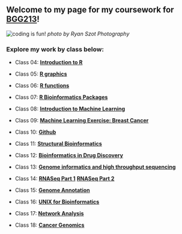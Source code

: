 ## Welcome to my page for my coursework for [BGG213](https://bioboot.github.io/bggn213_S19/)!

![coding is fun!](https://i.etsystatic.com/isbl/43b096/33880950/isbl_fullxfull.33880950_a8er9w1q.jpg?version=0)
_photo by Ryan Szot Photography_

### Explore my work by class below:

- Class 04: [**Introduction to R**](https://github.com/macatbu/bggn213/blob/master/Class%204:%20R%20Basics/Class_4-_In_Class_Exercise.md)

- Class 05: [**R graphics**](https://github.com/macatbu/bggn213/blob/master/class05/Class_5-_Data_Visualization.md)

- Class 06: [**R functions**](https://github.com/macatbu/bggn213/blob/master/class06/Class_6-_R_functions_.md)

- Class 07: [**R Bioinformatics Packages**](https://github.com/macatbu/bggn213/blob/master/class07/Class_07-_R_functions_practice.md)

- Class 08: [**Introduction to Machine Learning**](https://github.com/macatbu/bggn213/blob/master/class08/Class_08_PCA.md)

- Class 09: [**Machine Learning Exercise: Breast Cancer**](https://github.com/macatbu/bggn213/blob/master/class09/Class_09_Breast_Cancer_Activity.md)

- Class 10: [**Github**](https://github.com/macatbu/)

- Class 11: [**Structural Bioinformatics**](https://github.com/macatbu/bggn213/blob/master/class11/Class_11.md)

- Class 12: [**Bioinformatics in Drug Discovery**](https://github.com/macatbu/bggn213/blob/master/class12/Class_12-_Structural_Bioinformatics.md)

- Class 13: [**Genome informatics and high throughput sequencing**](https://github.com/macatbu/bggn213/blob/master/class13/Class_13-_Genome_Informatics.md)
 
- Class 14: [**RNASeq Part 1**](https://github.com/macatbu/bggn213/blob/master/class_14/Class_14-_RNA-seq.md)
            [**RNASeq Part 2**](https://raw.githubusercontent.com/macatbu/bggn213/master/class_14/Class_14_-_Part_2.md)

- Class 15: [**Genome Annotation**](https://github.com/macatbu/bggn213/blob/master/class15/class15_gene_ontology.md)

- Class 16: [**UNIX for Bioinformatics**](https://github.com/macatbu/bggn213/blob/master/class_16/Class_16-_UNIX_for_Bioinformatics.md)

- Class 17: [**Network Analysis**](https://github.com/macatbu/bggn213/blob/master/class_17/Class_17-_Network_Analysis.md)

- Class 18: [**Cancer Genomics**](https://github.com/macatbu/bggn213/blob/master/class18/in_Class_18.md)




